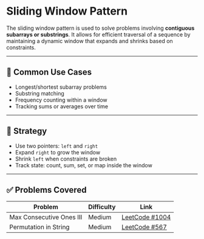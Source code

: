 # Sliding Window Pattern

The sliding window pattern is used to solve problems involving **contiguous subarrays or substrings**. It allows for efficient traversal of a sequence by maintaining a dynamic window that expands and shrinks based on constraints.

---

## 🧠 Common Use Cases

- Longest/shortest subarray problems
- Substring matching
- Frequency counting within a window
- Tracking sums or averages over time

---

## 🔧 Strategy

- Use two pointers: `left` and `right`
- Expand `right` to grow the window
- Shrink `left` when constraints are broken
- Track state: count, sum, set, or map inside the window

---

## ✅ Problems Covered

| Problem | Difficulty | Link |
|--------|------------|------|
| Max Consecutive Ones III | Medium | [LeetCode #1004](https://leetcode.com/problems/max-consecutive-ones-iii/) |
| Permutation in String | Medium | [LeetCode #567](https://leetcode.com/problems/permutation-in-string/) |
